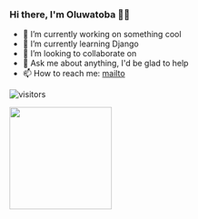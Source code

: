 ### Hi there, I'm Oluwatoba 👋🏾 

- 🔭 I’m currently working on something cool
- 🌱 I’m currently learning Django
- 👯 I’m looking to collaborate on 
- 💬 Ask me about anything, I'd be glad to help
- 📫 How to reach me: [mailto](mailto:tohbyy@gmail.com)

![visitors](https://visitor-badge.glitch.me/badge?page_id=page.id)

<img height="180em" src="https://github-readme-stats.vercel.app/api?username=toba96&show_icons=true&hide_border=true&&count_private=true&include_all_commits=true" />

<!--START_SECTION:waka-->
<!--END_SECTION:waka-->
